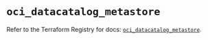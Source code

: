 # `oci_datacatalog_metastore`

Refer to the Terraform Registry for docs: [`oci_datacatalog_metastore`](https://registry.terraform.io/providers/oracle/oci/6.18.0/docs/resources/datacatalog_metastore).
